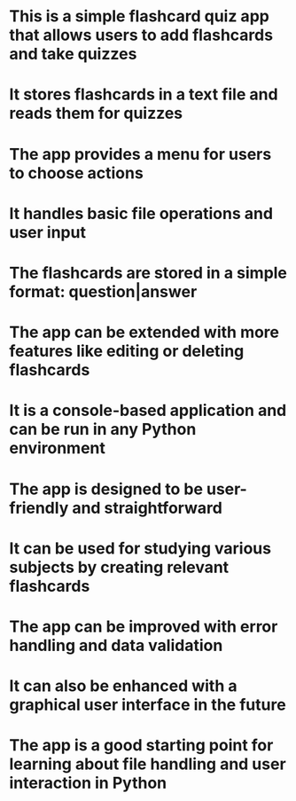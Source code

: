 # This is a simple flashcard quiz app that allows users to add flashcards and take quizzes
# It stores flashcards in a text file and reads them for quizzes
# The app provides a menu for users to choose actions
# It handles basic file operations and user input
# The flashcards are stored in a simple format: question|answer
# The app can be extended with more features like editing or deleting flashcards
# It is a console-based application and can be run in any Python environment
# The app is designed to be user-friendly and straightforward
# It can be used for studying various subjects by creating relevant flashcards
# The app can be improved with error handling and data validation
# It can also be enhanced with a graphical user interface in the future
# The app is a good starting point for learning about file handling and user interaction in Python